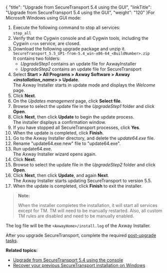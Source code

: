 {
    "title": "Upgrade from SecureTransport 5.4 using the GUI",
    "linkTitle": "Upgrade from SecureTransport 5.4 using the GUI",
    "weight": "120"
}For Microsoft Windows using GUI mode:

1.  Execute the following command to stop all services:  
    `stop_all`
2.  Verify that the Cygwin console and all Cygwin tools, including the Cygwin `cron` service, are closed.
3.  Download the following upgrade package and unzip it.  
    `SecureTransport_5.5_UP1-from-5.4_win-x86-64_<BuildNumber>.zip`  
    It contains two folders:  
    -   *UpgradeStep1* contains an update file for <span class="mc-variable axway_variables.Company_Name variable">Axway</span><span class="mc-variable suite_variables.InstallerName variable">Installer</span>
    -   *UpgradeStep2* contains an update file for <span class="mc-variable axway_variables.Component_Short_Name variable">SecureTransport</span>
4.  Select **Start > All Programs > Axway Software > Axway *&lt;installation\_name>* > Update**.  
    The <span class="mc-variable axway_variables.Company_Name variable">Axway</span> Installer starts in update mode and displays the *Welcome* page.
5.  Click **Next**.
6.  On the *Updates management* page, click **Select file**.
7.  Browse to select the update file in the *UpgradeStep1* folder and click **Open**.
8.  Click **Next**, then click **Update** to begin the update process.  
    The installer displays a confirmation window.
9.  If you have stopped all <span class="mc-variable axway_variables.Component_Short_Name variable">SecureTransport</span> processes, click **Yes**.
10. When the update is completed, click **Finish**.
11. Go to the <span class="mc-variable axway_variables.Company_Name variable">Axway</span> Installer directory, and delete the *update64.exe* file.
12. Rename "update64.exe.new" file to "update64.exe".
13. Run update64.exe.  
    The <span class="mc-variable axway_variables.Company_Name variable">Axway</span> Installer wizard opens again.
14. Click **Next**.
15. Browse to select the update file in the *UpgradeStep2* folder and click **Open**.
16. Click **Next**, then click **Update**, and again **Next**.  
    The <span class="mc-variable axway_variables.Company_Name variable">Axway</span> Installer starts updating <span class="mc-variable suite_variables.SecureTransportName variable">SecureTransport</span> to version <span class="mc-variable axway_variables.Release_Number variable">5.5</span>.
17. When the update is completed, click **Finish** to exit the installer.

> **Note:**
>
> When the installer completes the installation, it will start all services except for TM. TM will need to be manually restarted. Also, all custom TM rules are disabled and need to be manually enabled.

The log file will be the `<AxwayHome>/install.log` of the <span class="mc-variable axway_variables.Company_Name variable">Axway</span> Installer.

After you upgrade <span class="mc-variable axway_variables.Component_Short_Name variable">SecureTransport</span>, complete the required [post-upgrade tasks](../../../post-upgrade-tasks).

**Related topics:**

-   <a href="../upgrading_from_st_5.4_win_console" class="MCXref xref">Upgrade from SecureTransport 5.4 using the console</a>
-   <a href="../../../recover-previous-installation-win" class="MCXref xref">Recover your previous SecureTransport installation on Windows</a>
